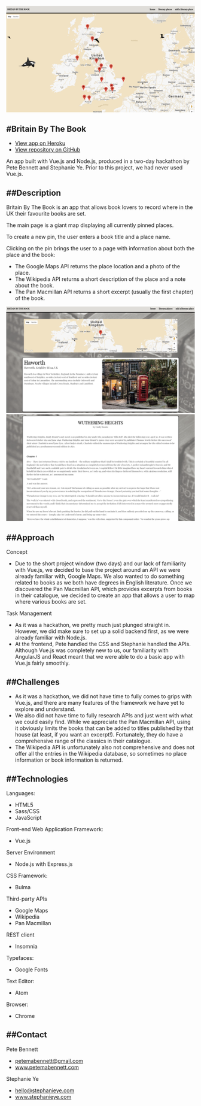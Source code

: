 ![Main Page](src/assets/images/britainbythebook.png)

#Britain By The Book
--------------
* [View app on Heroku](https://britainbythebook.herokuapp.com/)
* [View repository on GitHub](https://github.com/Petemab/vue.js_hackathon)

An app built with Vue.js and Node.js, produced in a two-day hackathon by Pete Bennett and Stephanie Ye. Prior to this project, we had never used Vue.js.

##Description
-------------
Britain By The Book is an app that allows book lovers to record where in the UK their favourite books are set.

The main page is a giant map displaying all currently pinned places.

To create a new pin, the user enters a book title and a place name.

Clicking on the pin brings the user to a page with information about both the place and the book:
* The Google Maps API returns the place location and a photo of the place.
* The Wikipedia API returns a short description of the place and a note about the book.
* The Pan Macmillan API returns a short excerpt (usually the first chapter) of the book.

![Show Page](src/assets/images/britainbythebook1.png)
![Show Page continued](src/assets/images/britainbythebook2.png)

##Approach
----------
Concept
* Due to the short project window (two days) and our lack of familiarity with Vue.js, we decided to base the project around an API we were already familiar with, Google Maps. We also wanted to do something related to books as we both have degrees in English literature. Once we discovered the Pan Macmillan API, which provides excerpts from books in their catalogue, we decided to create an app that allows a user to map where various books are set.

Task Management
* As it was a hackathon, we pretty much just plunged straight in. However, we did make sure to set up a solid backend first, as we were already familiar with Node.js.
* At the frontend, Pete handled the CSS and Stephanie handled the APIs. Although Vue.js was completely new to us, our familiarity with AngularJS and React meant that we were able to do a basic app with Vue.js fairly smoothly.

##Challenges
-----------------
* As it was a hackathon, we did not have time to fully comes to grips with Vue.js, and there are many features of the framework we have yet to explore and understand.
* We also did not have time to fully research APIs and just went with what we could easily find. While we appreciate the Pan Macmillan API, using it obviously limits the books that can be added to titles published by that house (at least, if you want an excerpt!). Fortunately, they do have a comprehensive range of the classics in their catalogue.
* The Wikipedia API is unfortunately also not comprehensive and does not offer all the entries in the Wikipedia database, so sometimes no place information or book information is returned.

##Technologies
--------------
Languages:
* HTML5
* Sass/CSS
* JavaScript

Front-end Web Application Framework:
* Vue.js

Server Environment
* Node.js with Express.js

CSS Framework:
* Bulma

Third-party APIs
* Google Maps
* Wikipedia
* Pan Macmillan

REST client
* Insomnia

Typefaces:
* Google Fonts

Text Editor:
* Atom

Browser:
* Chrome

##Contact
---------
Pete Bennett
* petemabennett@gmail.com
* www.petemabennett.com

Stephanie Ye
* hello@stephanieye.com
* www.stephanieye.com
